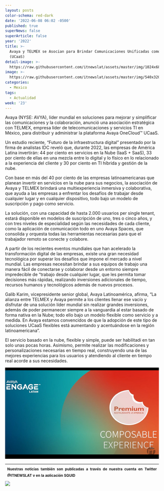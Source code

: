 ```yaml
---
layout: posts
color-schema: red-dark
date: '2022-06-08 06:02 -0500'
published: true
superNews: false
superArticle: false
year: '2022'
title: >-
  Avaya y TELMEX se Asocian para Brindar Comunicaciones Unificadas como Servicio
  (UCaaS)
detail-image: >-
  https://raw.githubusercontent.com/itnewslat/assets/master/img/1024x680/avaya-engage-latam-g.jpg
image: >-
  https://raw.githubusercontent.com/itnewslat/assets/master/img/540x320/avaya-engage-latam-p.jpg
categories:
  - Mexico
tags:
  - Actualidad
week: '23'
---
```

Avaya (NYSE: AVYA), líder mundial en soluciones para mejorar y simplificar las comunicaciones y la colaboración, anunció una asociación estratégica con  TELMEX, empresa líder de telecomunicaciones y servicios TI en México, para distribuir y administrar la plataforma Avaya OneCloud™ UCaaS.

Un estudio reciente, “Futuro de la infraestructura digital” presentado por la firma de analistas IDC reveló que, durante 2022, las empresas de América Latina invertirán: 44 por ciento en servicios en la Nube (IaaS + SaaS), 33 por ciento de ellas en una mezcla entre lo digital y lo físico en lo relacionado a la experiencia del cliente y 30 por ciento en TI híbrida y gestión de la nube.

Con base en más del 40 por ciento de las empresas latinoamericanas que planean invertir en servicios en la nube para sus negocios, la asociación de Avaya y TELMEX brindará una multiexperiencia inmersiva y colaborativa, que ayuda a las empresas a enfrentar los desafíos de trabajar desde cualquier lugar y en cualquier dispositivo, todo bajo un modelo de suscripción y pago como servicio.

La solución, con una capacidad de hasta 2.000 usuarios per single tenant, estará disponible en modelos de suscripción de uno, tres o cinco años, y con tres niveles de especialidad según las necesidades de cada cliente, como la aplicación de comunicación todo en uno Avaya Spaces, que consolida y orquesta todas las herramientas necesarias para que el trabajador remoto se conecte y colabore.

A partir de los recientes eventos mundiales que han acelerado la transformación digital de las empresas, existe una gran necesidad tecnológica por superar los desafíos que impone el mercado a nivel mundial. Las empresas necesitan brindar a sus equipos de trabajo una manera fácil de conectarse y colaborar desde un entorno siempre impredecible de “trabajo desde cualquier lugar, que les permita tomar decisiones más rápidas, realizando inversiones adicionales de tiempo, recursos humanos y tecnológicos además de nuevos procesos.
	
Galib Karim, vicepresidente senior global, Avaya Latinoamérica, afirma, “La alianza entre TELMEX y Avaya permite a los clientes llenar ese vacío y disfrutar de una solución líder mundial sin realizar grandes inversiones, además de poder permanecer siempre a la vanguardia al estar basado de forma nativa en la Nube; todo ello bajo un modelo flexible como servicio y a medida. En Avaya estamos convencidos de que la adopción de este tipo de soluciones UCaaS flexibles está aumentando y acentuándose en la región latinoamericana”.

El servicio basado en la nube, flexible y simple, puede ser habilitadi en tan solo unas pocas horas. Asimismo, permite realizar las modificaciones y personalizaciones necesarias en tiempo real, construyendo una de las mejores experiencias para los usuarios y atendiendo al cliente en tiempo real acorde a sus necesidades.

![](https://raw.githubusercontent.com/itnewslat/assets/master/img/540x320/avaya-engage-latam-p.jpg)

<table style="height: 42px;" width="569">
<tbody>
<tr>
<td style="text-align: justify;"><sub><strong>Nuestras noticias también son publicadas a través de nuestra cuenta en Twitter <a href="https://twitter.com/itnewslat?lang=es">@ITNEWSLAT</a> y en la aplicación <a href="https://squidapp.co/en/">SQUID</a></strong></sub></td>
</tr>
</tbody>
</table>

<img src="https://tracker.metricool.com/c3po.jpg?hash=56f88a41e39ab42c063cc51676587a04"/>